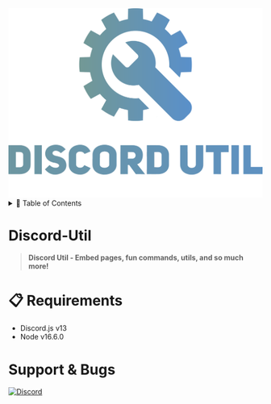 <img src="Assets/banner.svg">

<details>
    <summary>📃 Table of Contents</summary>

* Classes
    * [Pages](/docs/class/pages)
    * [Context Menu Builder](/docs/class/context_menu_builder)
    * [Discord Embed Message](/docs/class/embed_message)
    * [Timestamp](/docs/class/timestamp)

* Functions
    * [Embed Meme](/docs/function/embed_meme)
    * [Fetch Meme](/docs/function/fetch_meme)
    * [Format Buttons](/docs/function/format_buttons)
    * [toDiscordColor](/docs/function/to_discord_color)
    * [uploadEmoji](/docs/function/upload_emoji)
</details>

# Discord-Util
> **Discord Util - Embed pages, fun commands, utils, and so much more!**

# 📋 Requirements
- Discord.js v13
- Node v16.6.0

# Support & Bugs
[![Discord](https://invidget.switchblade.xyz/834199640702320650)](https://discord.gg/f6s684ys)